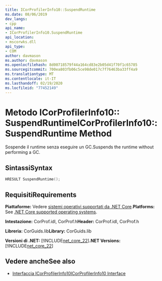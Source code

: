 ```yaml
---
title: ICorProfilerInfo10::SuspendRuntime
ms.date: 08/06/2019
dev_langs:
- cpp
api_name:
- ICorProfilerInfo10.SuspendRuntime
api_location:
- mscorwks.dll
api_type:
- COM
author: davmason
ms.author: davmason
ms.openlocfilehash: 8d00718579f44a164cd83e2b05d41f70f1c65785
ms.sourcegitcommit: 700ea803fb06c5ce98de017c7f76463ba33ff4a9
ms.translationtype: MT
ms.contentlocale: it-IT
ms.lasthandoff: 02/19/2020
ms.locfileid: "77452149"
---
```

# <a name="icorprofilerinfo10suspendruntime-method"></a><span data-ttu-id="4d104-102">Metodo ICorProfilerInfo10:: SuspendRuntime</span><span class="sxs-lookup"><span data-stu-id="4d104-102">ICorProfilerInfo10::SuspendRuntime Method</span></span>

<span data-ttu-id="4d104-103">Sospende il runtime senza eseguire un GC.</span><span class="sxs-lookup"><span data-stu-id="4d104-103">Suspends the runtime without performing a GC.</span></span>

## <a name="syntax"></a><span data-ttu-id="4d104-104">Sintassi</span><span class="sxs-lookup"><span data-stu-id="4d104-104">Syntax</span></span>

```cpp
HRESULT SuspendRuntime();
```

## <a name="requirements"></a><span data-ttu-id="4d104-105">Requisiti</span><span class="sxs-lookup"><span data-stu-id="4d104-105">Requirements</span></span>

<span data-ttu-id="4d104-106">**Piattaforme:** Vedere [sistemi operativi supportati da .NET Core](../../../core/install/dependencies.md?pivots=os-windows).</span><span class="sxs-lookup"><span data-stu-id="4d104-106">**Platforms:** See [.NET Core supported operating systems](../../../core/install/dependencies.md?pivots=os-windows).</span></span>

<span data-ttu-id="4d104-107">**Intestazione:** CorProf.idl, CorProf.h</span><span class="sxs-lookup"><span data-stu-id="4d104-107">**Header:** CorProf.idl, CorProf.h</span></span>

<span data-ttu-id="4d104-108">**Libreria:** CorGuids.lib</span><span class="sxs-lookup"><span data-stu-id="4d104-108">**Library:** CorGuids.lib</span></span>

<span data-ttu-id="4d104-109">**Versioni di .NET:** [!INCLUDE[net_core_22](../../../../includes/net-core-30-md.md)]</span><span class="sxs-lookup"><span data-stu-id="4d104-109">**.NET Versions:** [!INCLUDE[net_core_22](../../../../includes/net-core-30-md.md)]</span></span>

## <a name="see-also"></a><span data-ttu-id="4d104-110">Vedere anche</span><span class="sxs-lookup"><span data-stu-id="4d104-110">See also</span></span>

- [<span data-ttu-id="4d104-111">Interfaccia ICorProfilerInfo10</span><span class="sxs-lookup"><span data-stu-id="4d104-111">ICorProfilerInfo10 Interface</span></span>](icorprofilerinfo10-interface.md)
